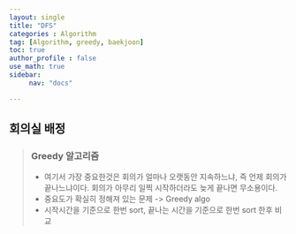 ```yaml
---
layout: single
title: "DFS"
categories : Algorithm
tag: [Algorithm, greedy, baekjoon]
toc: true
author_profile : false
use_math: true
sidebar:
     nav: "docs"

---
```




## 회의실 배정

>### Greedy 알고리즘
>
>* 여기서 가장 중요한것은 회의가 얼마나 오랫동안 지속하느냐, 즉 언제 회의가 끝나느냐이다. 회의가 아무리 일찍 시작하더라도 늦게 끝나면 무소용이다. 
>* 중요도가 확실히 정해져 있는 문제 -> Greedy algo 
>* 시작시간을 기준으로 한번 sort, 끝나는 시간을 기준으로 한번 sort 한후 비교 

### 

